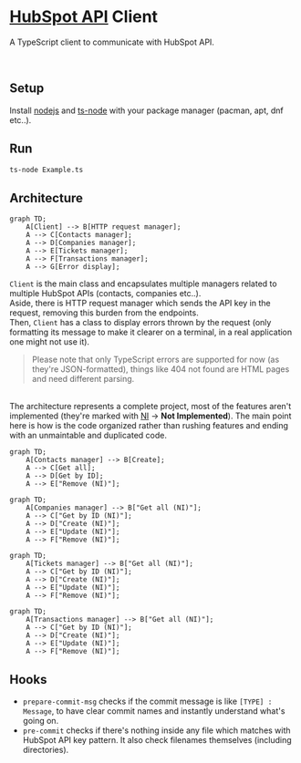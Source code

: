 # [HubSpot API](https://developers.hubspot.com/docs/api/overview) Client

A TypeScript client to communicate with HubSpot API.

<br>

## Setup
Install <ins>nodejs</ins> and <ins>ts-node</ins> with your package manager (pacman, apt, dnf etc..).

## Run
```bash
ts-node Example.ts
```

## Architecture
```mermaid
graph TD;
    A[Client] --> B[HTTP request manager];
    A --> C[Contacts manager];
    A --> D[Companies manager];
    A --> E[Tickets manager];
    A --> F[Transactions manager];
    A --> G[Error display];
```

`Client` is the main class and encapsulates multiple managers related to multiple HubSpot APIs (contacts, companies etc..).
<br>
Aside, there is HTTP request manager which sends the API key in the request, removing this burden from the endpoints.
<br>
Then, `Client` has a class to display errors thrown by the request (only formatting its message to make it clearer on a terminal, in a real application one might not use it).
<br>
>Please note that only TypeScript errors are supported for now (as they're JSON-formatted), things like 404 not found are HTML pages and need different parsing.

<br>
The architecture represents a complete project, most of the features aren't implemented (they're marked with <ins>NI</ins> -> <b>Not Implemented</b>).
The main point here is how is the code organized rather than rushing features and ending with an unmaintable and duplicated code.

```mermaid
graph TD;
    A[Contacts manager] --> B[Create];
    A --> C[Get all];
    A --> D[Get by ID];
    A --> E["Remove (NI)"];
```

```mermaid
graph TD;
    A[Companies manager] --> B["Get all (NI)"];
    A --> C["Get by ID (NI)"];
    A --> D["Create (NI)"];
    A --> E["Update (NI)"];
    A --> F["Remove (NI)"];
```
```mermaid
graph TD;
    A[Tickets manager] --> B["Get all (NI)"];
    A --> C["Get by ID (NI)"];
    A --> D["Create (NI)"];
    A --> E["Update (NI)"];
    A --> F["Remove (NI)"];
```
```mermaid
graph TD;
    A[Transactions manager] --> B["Get all (NI)"];
    A --> C["Get by ID (NI)"];
    A --> D["Create (NI)"];
    A --> E["Update (NI)"];
    A --> F["Remove (NI)"];
```

## Hooks
<ul>
<li><code>prepare-commit-msg</code> checks if the commit message is like <code>[TYPE] : Message</code>, to have clear commit names and instantly understand what's going on.</li>
<li><code>pre-commit</code> checks if there's nothing inside any file which matches with HubSpot API key pattern. It also check filenames themselves (including directories).
